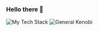 ### Hello there 👋

<img src="https://github-readme-tech-stack.vercel.app/api/cards?lineCount=3&theme=cyberpunk&line1=Python,Python,3776AB;pandas,pandas,150458;NumPy,NumPy,013243;Flask,Flask,000000;&line2=SQLite,SQLite,003B57;MySQL,MySQL,4479A1;PostgreSQL,PostgreSQL,4169E1;&line3=CSS3,CSS3,1572B6;HTML5,HTML5,E34F26;" alt="My Tech Stack" />

<img src="https://i.ytimg.com/vi/frszEJb0aOo/maxresdefault.jpg" alt="General Kenobi" />
